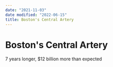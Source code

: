 ```yaml
---
date: "2021-11-03"
date modified: "2022-06-15"
title: Boston's Central Artery
---
```


# Boston's Central Artery
7 years longer, $12 billion more than expected
